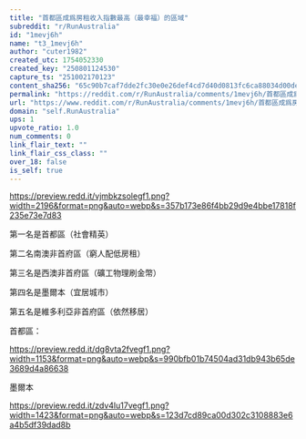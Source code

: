 ```yaml
---
title: "首都區成爲房租收入指數最高（最幸福）的區域"
subreddit: "r/RunAustralia"
id: "1mevj6h"
name: "t3_1mevj6h"
author: "cuter1982"
created_utc: 1754052330
created_key: "250801124530"
capture_ts: "251002170123"
content_sha256: "65c90b7caf7dde2fc30e0e26def4cd7d40d0813fc6ca88034d00de10000c64ad"
permalink: "https://reddit.com/r/RunAustralia/comments/1mevj6h/首都區成爲房租收入指數最高最幸福的區域/"
url: "https://www.reddit.com/r/RunAustralia/comments/1mevj6h/首都區成爲房租收入指數最高最幸福的區域/"
domain: "self.RunAustralia"
ups: 1
upvote_ratio: 1.0
num_comments: 0
link_flair_text: ""
link_flair_css_class: ""
over_18: false
is_self: true
---
```


<https://preview.redd.it/vjmbkzsolegf1.png?width=2196&format=png&auto=webp&s=357b173e86f4bb29d9e4bbe17818f235e73e7d83>

第一名是首都區（社會精英）

第二名南澳非首府區（窮人配低房租）

第三名是西澳非首府區（礦工物理刷金幣）

第四名是墨爾本（宜居城市）

第五名是維多利亞非首府區（依然移居）

首都區：

<https://preview.redd.it/dg8vta2fvegf1.png?width=1153&format=png&auto=webp&s=990bfb01b74504ad31db943b65de3689d4a86638>

墨爾本

<https://preview.redd.it/zdv4lu17vegf1.png?width=1423&format=png&auto=webp&s=123d7cd89ca00d302c3108883e6a4b5df39dad8b>
